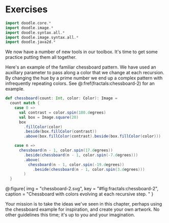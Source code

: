 # Exercises

```scala mdoc:invisible
import doodle.core.*
import doodle.image.*
import doodle.syntax.all.*
import doodle.image.syntax.all.*
import doodle.java2d.*
```

We now have a number of new tools in our toolbox. It's time to get some practice putting them all together.

Here's an example of the familiar chessboard pattern. We have used an auxillary parameter to pass along a color that we change at each recursion. By changing the hue by a prime number we end up a complex pattern with infrequently repeating colors. See @:fref(fractals:chessboard-2) for an example.

```scala mdoc
def chessboard(count: Int, color: Color): Image =
  count match {
    case 0 =>
      val contrast = color.spin(180.degrees)
      val box = Image.square(20)
      box
        .fillColor(color)
        .beside(box.fillColor(contrast))
        .above(box.fillColor(contrast).beside(box.fillColor(color)))

    case n =>
      chessboard(n - 1, color.spin(17.degrees))
        .beside(chessboard(n - 1, color.spin(-7.degrees)))
        .above(
          chessboard(n - 1, color.spin(-19.degrees))
            .beside(chessboard(n - 1, color.spin(3.degrees)))
        )
  }
```

@:figure{ img = "chessboard-2.svg", key = "#fig:fractals:chessboard-2", caption = "Chessboard with colors evolving at each recursive step.  " }


Your mission is to take the ideas we've seen in this chapter, perhaps using the chessboard example for inspiration, and create your own artwork. No other guidelines this time; it's up to you and your imagination.
